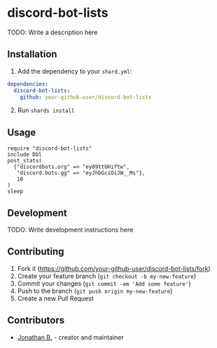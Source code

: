 # discord-bot-lists

TODO: Write a description here

## Installation

1. Add the dependency to your `shard.yml`:
```yaml
dependencies:
  discord-bot-lists:
    github: your-github-user/discord-bot-lists
```
2. Run `shards install`

## Usage

```crystal
require "discord-bot-lists"
include Dbl
post_stats(
  {"discordbots.org" => "ey89ttUHiftw",
   "discord.bots.gg" => "eyJhbGciOiJW__Ms"},
   10
)
sleep

```

## Development

TODO: Write development instructions here

## Contributing

1. Fork it (<https://github.com/your-github-user/discord-bot-lists/fork>)
2. Create your feature branch (`git checkout -b my-new-feature`)
3. Commit your changes (`git commit -am 'Add some feature'`)
4. Push to the branch (`git push origin my-new-feature`)
5. Create a new Pull Request

## Contributors

- [Jonathan B.](https://github.com/your-github-user) - creator and maintainer
